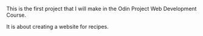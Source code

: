 This is the first project that I will make in the Odin Project Web Development Course.

It is about creating a website for recipes.